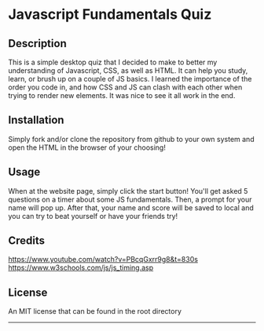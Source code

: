 # Javascript Fundamentals Quiz

## Description

This is a simple desktop quiz that I decided to make to better my understanding of Javascript, CSS, as well as HTML. It can help you study, learn, or brush up on a couple of JS basics. I learned the importance of the order you code in, and how CSS and JS can clash with each other when trying to render new elements. It was nice to see it all work in the end.

## Installation

Simply fork and/or clone the repository from github to your own system and open the HTML in the browser of your choosing!

## Usage

When at the website page, simply click the start button! You'll get asked 5 questions on a timer about some JS fundamentals. Then, a prompt for your name will pop up. After that, your name and score will be saved to local and you can try to beat yourself or have your friends try!

## Credits

https://www.youtube.com/watch?v=PBcqGxrr9g8&t=830s 
https://www.w3schools.com/js/js_timing.asp

## License

An MIT license that can be found in the root directory

---



